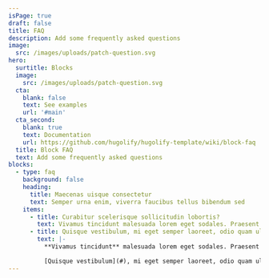 ```yaml
---
isPage: true
draft: false
title: FAQ
description: Add some frequently asked questions
image:
  src: /images/uploads/patch-question.svg
hero:
  surtitle: Blocks
  image:
    src: /images/uploads/patch-question.svg
  cta:
    blank: false
    text: See examples
    url: '#main'
  cta_second:
    blank: true
    text: Documentation
    url: https://github.com/hugolify/hugolify-template/wiki/block-faq
  title: Block FAQ
  text: Add some frequently asked questions
blocks:
  - type: faq
    background: false
    heading:
      title: Maecenas uisque consectetur
      text: Semper urna enim, viverra faucibus tellus bibendum sed
    items:
      - title: Curabitur scelerisque sollicitudin lobortis?
        text: Vivamus tincidunt malesuada lorem eget sodales. Praesent sit amet risus augue. Aliquam gravida posuere lectus ut volutpat. Quisque sed tortor vel tortor tincidunt tristique id nec urna. Nunc tempus felis ante, eget commodo ex ullamcorper eu. Cras vel tincidunt urna. Aliquam tempor tincidunt augue, in iaculis neque consectetur et.
      - title: Quisque vestibulum, mi eget semper laoreet, odio quam ullamcorper turpis?
        text: |-
          **Vivamus tincidunt** malesuada lorem eget sodales. Praesent sit amet risus augue. *Aliquam* gravida posuere lectus ut volutpat. Quisque sed tortor vel tortor tincidunt tristique id nec urna. Nunc tempus felis ante, eget commodo ex ullamcorper eu. Cras vel tincidunt urna. Aliquam tempor tincidunt augue, in iaculis neque consectetur et.

          [Quisque vestibulum](#), mi eget semper laoreet, odio quam ullamcorper turpis, auctor fermentum magna leo eget nisi. Fusce id imperdiet nunc. Mauris tincidunt velit sed rhoncus tincidunt. Vestibulum vulputate odio eget risus lacinia, eget sollicitudin lectus dictum.
---
```

